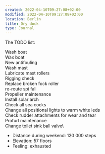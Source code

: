```yaml
---
created: 2022-04-10T09:27:08+02:00
modified: 2022-04-10T09:27:08+02:00
location: Berlin
title: Dry dock
type: Journal
---
```


The TODO list:


Wash boat\
Wax boat\
New antifouling\
Wash mast\
Lubricate mast rollers\
Rigging check\
Replace broken fock roller\
re-route spi fall\
Propeller maintenance \
Install solar arch\
Check all sea cocks\
Change all positional lights to warm white leds\
Check rudder attachments for wear and tear\
Profurl maintenance\
Change toilet sink ball valve\

* Distance during weekend: 120 000 steps
* Elevation: 57 floors
* Feeling: exhausted
